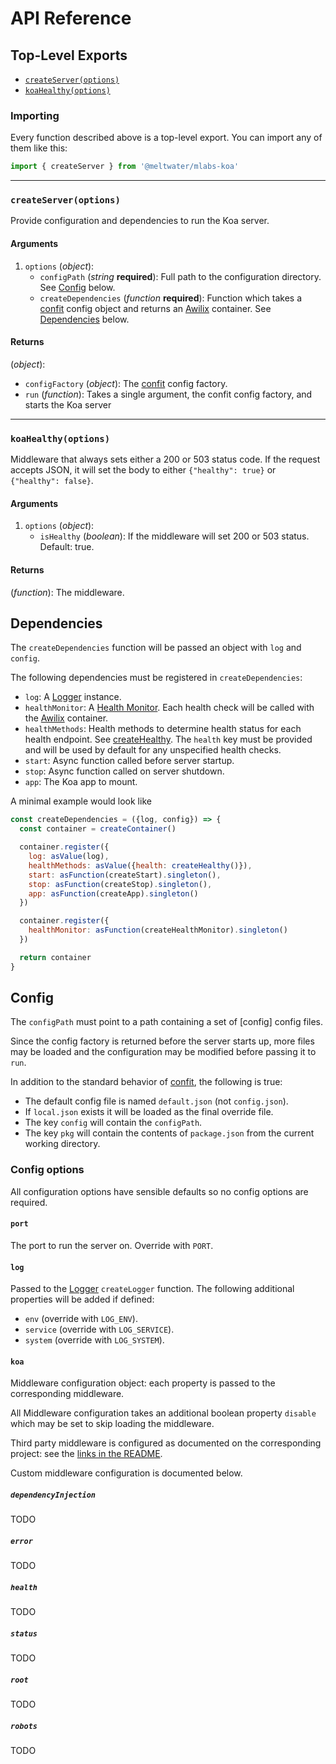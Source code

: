 # API Reference

## Top-Level Exports

- [`createServer(options)`](#createserveroptions)
- [`koaHealthy(options)`](#koahealthyoptions)

### Importing

Every function described above is a top-level export.
You can import any of them like this:

```js
import { createServer } from '@meltwater/mlabs-koa'
```

---
### `createServer(options)`

Provide configuration and dependencies to run the Koa server.

#### Arguments

1. `options` (*object*):
    - `configPath` (*string* **required**):
      Full path to the configuration directory.
      See [Config](#Config) below.
    - `createDependencies` (*function* **required**):
      Function which takes a [confit] config object
      and returns an [Awilix] container.
      See [Dependencies](#Dependencies) below.

#### Returns

(*object*):
  - `configFactory` (*object*):
    The [confit] config factory.
  - `run` (*function*):
    Takes a single argument, the confit config factory,
    and starts the Koa server

---
### `koaHealthy(options)`

Middleware that always sets either a 200 or 503 status code.
If the request accepts JSON, it will set the body to either
`{"healthy": true}` or `{"healthy": false}`.

#### Arguments

1. `options` (*object*):
    - `isHealthy` (*boolean*):
      If the middleware will set 200 or 503 status.
      Default: true.

#### Returns

(*function*): The middleware.

## Dependencies

The `createDependencies` function will be passed an object with
`log` and `config`.

The following dependencies must be registered in `createDependencies`:

  - `log`: A [Logger] instance.
  - `healthMonitor`: A [Health Monitor].
    Each health check will be called with the [Awilix] container.
  - `healthMethods`: Health methods to determine health status
    for each health endpoint.
    See [createHealthy].
    The `health` key must be provided and will be used by default
    for any unspecified health checks.
  - `start`: Async function called before server startup.
  - `stop`: Async function called on server shutdown.
  - `app`: The Koa app to mount.

A minimal example would look like

```js
const createDependencies = ({log, config}) => {
  const container = createContainer()

  container.register({
    log: asValue(log),
    healthMethods: asValue({health: createHealthy()}),
    start: asFunction(createStart).singleton(),
    stop: asFunction(createStop).singleton(),
    app: asFunction(createApp).singleton()
  })

  container.register({
    healthMonitor: asFunction(createHealthMonitor).singleton()
  })

  return container
}
```

## Config

The `configPath` must point to a path containing a set of [config] config files.

Since the config factory is returned before the server starts up,
more files may be loaded and the configuration may be modified
before passing it to `run`.

In addition to the standard behavior of [confit],
the following is true:

- The default config file is named `default.json` (not `config.json`).
- If `local.json` exists it will be loaded as the final override file.
- The key `config` will contain the `configPath`.
- The key `pkg` will contain the contents of `package.json` from the
  current working directory.

### Config options

All configuration options have sensible defaults
so no config options are required.

#### `port`

The port to run the server on.
Override with `PORT`.

#### `log`

Passed to the [Logger] `createLogger` function.
The following additional properties will be added if defined:

- `env` (override with `LOG_ENV`).
- `service` (override with `LOG_SERVICE`).
- `system` (override with `LOG_SYSTEM`).

#### `koa`

Middleware configuration object:
each property is passed to the corresponding middleware.

All Middleware configuration takes an additional boolean
property `disable` which may be set to skip loading the middleware.

Third party middleware is configured as documented on
the corresponding project:
see the [links in the README](../README.md#Middleware).

Custom middleware configuration is documented below.

##### `dependencyInjection`

TODO

##### `error`

TODO

##### `health`

TODO

##### `status`

TODO

##### `root`

TODO

##### `robots`

TODO

[Awilix]: https://github.com/jeffijoe/awilix
[confit]: https://github.com/krakenjs/confit
[Logger]:  https://github.com/meltwater/mlabs-logger
[Health Monitor]: https://github.com/meltwater/mlabs-health/tree/master/docs#createhealthmonitortargets-options
[createHealthy]: https://github.com/meltwater/mlabs-health/tree/master/docs#createhealthyoptions
